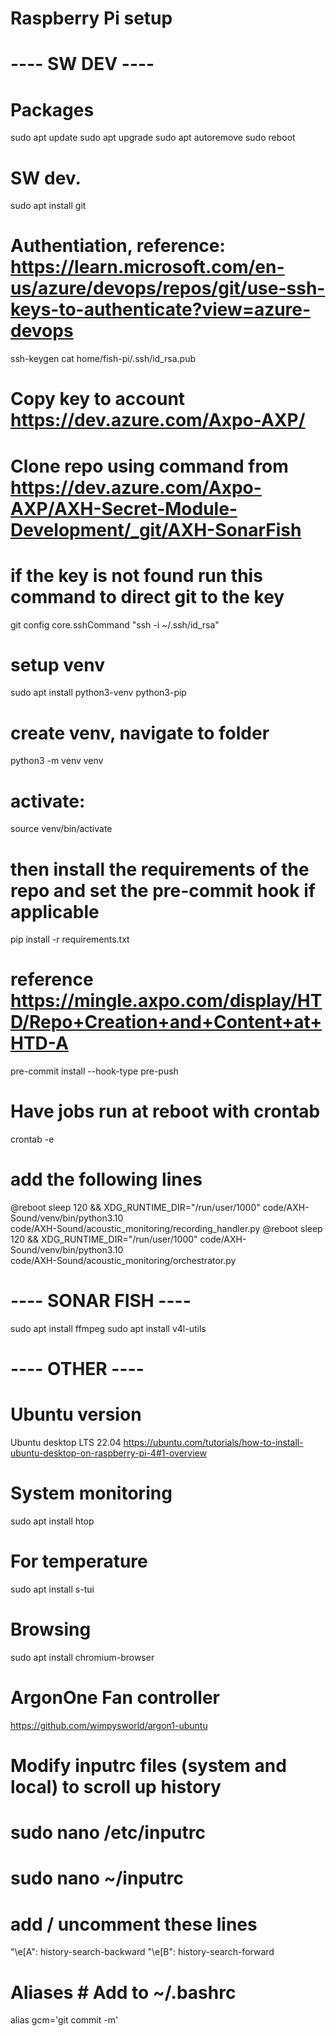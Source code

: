 # Raspberry Pi setup

# ---- SW DEV ----

# Packages
sudo apt update
sudo apt upgrade
sudo apt autoremove
sudo reboot

# SW dev. 
sudo apt install git
# Authentiation, reference: https://learn.microsoft.com/en-us/azure/devops/repos/git/use-ssh-keys-to-authenticate?view=azure-devops
ssh-keygen
cat home/fish-pi/.ssh/id_rsa.pub
# Copy key to account https://dev.azure.com/Axpo-AXP/
# Clone repo using command from https://dev.azure.com/Axpo-AXP/AXH-Secret-Module-Development/_git/AXH-SonarFish

# if the key is not found run this command to direct git to the key
git config core.sshCommand "ssh -i ~/.ssh/id_rsa"

# setup venv
sudo apt install python3-venv python3-pip
# create venv, navigate to folder
python3 -m venv venv
# activate: 
source venv/bin/activate 
# then install the requirements of the repo and set the pre-commit hook if applicable
pip install -r requirements.txt
# reference https://mingle.axpo.com/display/HTD/Repo+Creation+and+Content+at+HTD-A 
pre-commit install --hook-type pre-push

# Have jobs run at reboot with crontab
crontab -e
# add the following lines
@reboot sleep 120 && XDG_RUNTIME_DIR="/run/user/1000" code/AXH-Sound/venv/bin/python3.10  
code/AXH-Sound/acoustic_monitoring/recording_handler.py
@reboot sleep 120 && XDG_RUNTIME_DIR="/run/user/1000" code/AXH-Sound/venv/bin/python3.10  
code/AXH-Sound/acoustic_monitoring/orchestrator.py


# ---- SONAR FISH ----
sudo apt install ffmpeg
sudo apt install v4l-utils

# ---- OTHER ----

# Ubuntu version
Ubuntu desktop LTS 22.04 https://ubuntu.com/tutorials/how-to-install-ubuntu-desktop-on-raspberry-pi-4#1-overview

# System monitoring
sudo apt install htop
# For temperature
sudo apt install s-tui 
# Browsing
sudo apt install chromium-browser

# ArgonOne Fan controller
https://github.com/wimpysworld/argon1-ubuntu

# Modify inputrc files (system and local) to scroll up history
# sudo nano /etc/inputrc 
# sudo nano ~/inputrc 

# add / uncomment these lines
"\e[A": history-search-backward
"\e[B": history-search-forward

# Aliases # Add to ~/.bashrc
alias gcm='git commit -m'
